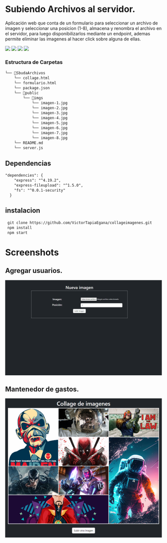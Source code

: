 
# Subiendo Archivos al servidor.

 Aplicación web que conta de un formulario para seleccionar un archivo de imagen y seleccionar una posicion (1-8), almacena y renombra el archivo en el servidor, para luego disponibilizarlos mediante un endpoint, ademas permite eliminar las imagenes al hacer click sobre alguna de ellas.



![](https://img.shields.io/badge/Node.js-5FA04E.svg?style=for-the-badge&logo=nodedotjs&logoColor=white) ![](https://img.shields.io/badge/Express-000000.svg?style=for-the-badge&logo=Express&logoColor=white) ![](https://img.shields.io/badge/Bootstrap-7952B3.svg?style=for-the-badge&logo=Bootstrap&logoColor=white) ![](https://img.shields.io/badge/JavaScript-F7DF1E.svg?style=for-the-badge&logo=JavaScript&logoColor=black)


### Estructura de Carpetas
```
└── 📁SbudaArchivos    
    └── collage.html
    └── formulario.html        
    └── package.json
    └── 📁public
        └── 📁imgs
            └── imagen-1.jpg
            └── imagen-2.jpg
            └── imagen-3.jpg
            └── imagen-4.jpg
            └── imagen-5.jpg
            └── imagen-6.jpg
            └── imagen-7.jpg
            └── imagen-8.jpg
    └── README.md
    └── server.js
```


## Dependencias
```
"dependencies": {
    "express": "^4.19.2",
    "express-fileupload": "^1.5.0",
    "fs": "^0.0.1-security"
  }
```

## instalacion

```
 git clone https://github.com/VictorTapiaEgana/collageimagenes.git
 npm install
 npm start
```
# Screenshots
## Agregar usuarios.
![](https://raw.githubusercontent.com/VictorTapiaEgana/collageimagenes/master/github/main.png)

## Mantenedor de gastos.
![](https://raw.githubusercontent.com/VictorTapiaEgana/collageimagenes/master/github/collage.png)



